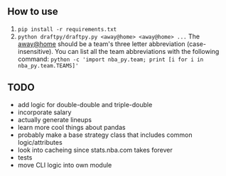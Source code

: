 How to use
----------
  1. `pip install -r requirements.txt`
  2. `python draftpy/draftpy.py <away@home> <away@home> ...`
    The <away@home> should be a team's three letter abbreviation (case-insensitive).
    You can list all the team abbreviations with the following command:
        `python -c 'import nba_py.team; print [i for i in nba_py.team.TEAMS]'`


TODO
--------
  - add logic for double-double and triple-double
  - incorporate salary
  - actually generate lineups
  - learn more cool things about pandas
  - probably make a base strategy class that includes common logic/attributes
  - look into cacheing since stats.nba.com takes forever
  - tests
  - move CLI logic into own module
